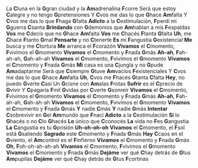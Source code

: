 La **C**luna en la **G**gran ciudad y la **Am**adrenalina **F**corre
Será que estoy **C**alegre y no tengo **G**pretensiones
Y **C**vos me das lo que **G**hace **Am**falta
Y **C**vos me das lo que **F**haga **G**falta
**Adicto** a la **C**estimulación, **F**perdí mi **G**guerra **C**santa
**Brindando** con **G**demonios que **Am**hablan a mis **F**espaldas
**Vos** me **C**decís que no **G**hace **Am**falta
**Vos** me **C**hacés **F**tanta **G**falta
**Uh**, me **C**hace **F**tanto **G**mal
**Pensarte** y no **C**tenerte
**Es** mi **F**angustia **G**existencial
**Me** busca y me **C**tortura
**Me** arranca el **F**corazón
**Vivamos** el **C**momento, **F**vivimos el **G**momento
**Vivamos** el **C**momento y **F**nada **G**más
**Ah-ah**, **F**ah-ah-ah, **G**ah-ah-ah
**Vivamos** el **C**momento, **F**vivimos el **G**momento
**Vivamos** el **C**momento y **F**nada **G**más
**Mi** casa es una **C**jungla y no **G**pude **Am**adaptarme
Será que **C**siempre **G**tuve **Am**vacíos **F**existenciales
Y **C**vos me das lo que **G**hace **Am**falta
**Uh**, **C**vos me **F**hacés **G**tanta **C**falta
**Hey**, no puedo **G**verte **C**así
Un **G**cisne con **Am**alas **F**rotas
**Sufrir** es el **C**precio de **G**vivir
Y **C**pagaría **F**mil **G**vidas por **C**verte **G**sonreír
**Vivamos** el **C**momento, **F**vivimos el **G**momento
**Vivamos** el **C**momento y **F**nada **G**más
**Ah-ah**, **F**ah-ah-ah, **G**ah-ah-ah
**Vivamos** el **C**momento, **F**vivimos el **G**momento
**Vivamos** el **C**momento y **F**nada **G**más
**Y** nadie **C**más
**Y** nadie **G**más
**Intentar** **C**sobrevivir en **G**el **Am**mundo que **F**nací
**Adicto** a la **C**estimulación
**Si** lo **G**hacés o no **C**lo **G**hacés
**Lo** único que **C**conocés
**La** vida no **F**es **G**angustia
**La** **C**angustia es tu **G**prisión
**Uh-oh-oh-oh**
**Vivamos** el **C**momento, el **F**sol está **G**saliendo
**Sagrado** este **C**momento y **F**nada **G**más
**Hay** **C**caos en el **G**viento, el **Am**control es el **F**infierno
**Vivamos** el **C**momento y **F**nada **G**más
**Oh**, **F**oh-oh-ah-ah-ah
**Vivamos** el **C**momento, **F**vivimos el **G**momento
**Vivamos** el **C**momento y **F**nada **G**más
**Dejáme** ver qué **C**hay detrás de **G**tus **Am**pupilas
**Dejáme** ver qué **C**hay detrás de **G**tus **F**cortinas
